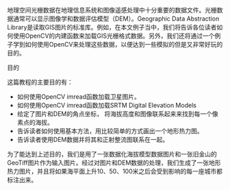 地理空间光栅数据在地理信息系统和图像遥感处理中十分重要的数据文件。光栅数据通常可以显示图像学和数据评估模型（DEM）。Geographic Data Abstraction Library是读取GIS图片的标准库。例如，在本文例子当中，我们将告诉各位读者如何使用OpenCV的内建函数来加载GIS光栅格式数据。另外，我们还将通过一个例子学到如何使用OpenCV来处理这些数据，以便达到一些模拟的但是又非常好玩的目的。

目的

这篇教程的主要目的有：

* 如何使用OpenCV imread函数加载卫星图片。
* 如何使用OpenCV imread函数加载SRTM Digital Elevation Models
* 给定了图片和DEM的角点坐标， 将海拔高度和图像联系起来来找到每一个像素点的海拔。
* 告诉读者如何使用基本方法，用比较简单的方式画出一个地形热力图。
* 告诉读者使用DEM数据并将其和正射整流图联系在一起。

为了能达到上述目的，我们是用了一张数据化海拔模型数据图片和一张旧金山的GeoTiff图片作为输入图片。经过对图片和DEM数据的处理，我们生成了一张地形热力图片，并且将如果海平面上升10、50、100米之后会受到影响的每一座城市都标注出来。